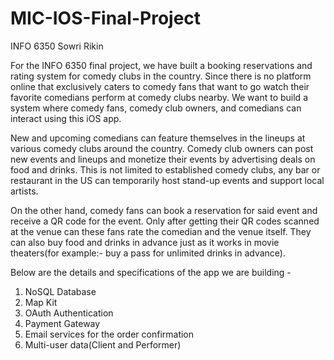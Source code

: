 # MIC-IOS-Final-Project

INFO 6350 
Sowri
Rikin

For the INFO 6350 final project, we have built a booking reservations and rating system for comedy clubs in the country. Since there is no platform online that exclusively caters to comedy fans that want to go watch their favorite comedians perform at comedy clubs nearby. We want to build a system where comedy fans, comedy club owners, and comedians can interact using this iOS app.

New and upcoming comedians can feature themselves in the lineups at various comedy clubs around the country. Comedy club owners can post new events and lineups and monetize their events by advertising deals on food and drinks. This is not limited to established comedy clubs, any bar or restaurant in the US can temporarily host stand-up events and support local artists.

On the other hand, comedy fans can book a reservation for said event and receive a QR code for the event. Only after getting their QR codes scanned at the venue can these fans rate the comedian and the venue itself. They can also buy food and drinks in advance just as it works in movie theaters(for example:- buy a pass for unlimited drinks in advance).

Below are the details and specifications of the app we are building -

1. NoSQL Database
2. Map Kit
3. OAuth Authentication
4. Payment Gateway
5. Email services for the order confirmation
6. Multi-user data(Client and Performer)
